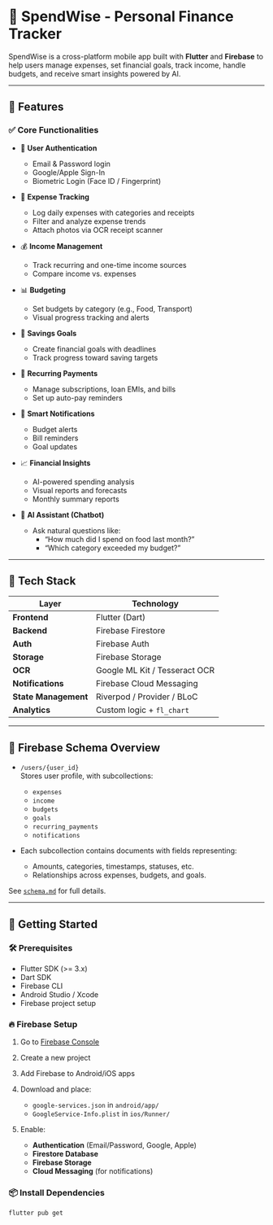 # 💸 SpendWise - Personal Finance Tracker

SpendWise is a cross-platform mobile app built with **Flutter** and **Firebase** to help users manage expenses, set financial goals, track income, handle budgets, and receive smart insights powered by AI.

---

## 📱 Features

### ✅ Core Functionalities

- 🔐 **User Authentication**
  - Email & Password login
  - Google/Apple Sign-In
  - Biometric Login (Face ID / Fingerprint)

- 💸 **Expense Tracking**
  - Log daily expenses with categories and receipts
  - Filter and analyze expense trends
  - Attach photos via OCR receipt scanner

- 💰 **Income Management**
  - Track recurring and one-time income sources
  - Compare income vs. expenses

- 📊 **Budgeting**
  - Set budgets by category (e.g., Food, Transport)
  - Visual progress tracking and alerts

- 🎯 **Savings Goals**
  - Create financial goals with deadlines
  - Track progress toward saving targets

- 🔁 **Recurring Payments**
  - Manage subscriptions, loan EMIs, and bills
  - Set up auto-pay reminders

- 🔔 **Smart Notifications**
  - Budget alerts
  - Bill reminders
  - Goal updates

- 📈 **Financial Insights**
  - AI-powered spending analysis
  - Visual reports and forecasts
  - Monthly summary reports

- 💬 **AI Assistant (Chatbot)**
  - Ask natural questions like:
    - “How much did I spend on food last month?”
    - “Which category exceeded my budget?”

---

## 🔧 Tech Stack

| Layer         | Technology          |
|---------------|---------------------|
| **Frontend**  | Flutter (Dart)      |
| **Backend**   | Firebase Firestore  |
| **Auth**      | Firebase Auth       |
| **Storage**   | Firebase Storage    |
| **OCR**       | Google ML Kit / Tesseract OCR |
| **Notifications** | Firebase Cloud Messaging |
| **State Management** | Riverpod / Provider / BLoC |
| **Analytics** | Custom logic + `fl_chart` |

---

## 🧱 Firebase Schema Overview

- `/users/{user_id}`  
  Stores user profile, with subcollections:
  - `expenses`
  - `income`
  - `budgets`
  - `goals`
  - `recurring_payments`
  - `notifications`

- Each subcollection contains documents with fields representing:
  - Amounts, categories, timestamps, statuses, etc.
  - Relationships across expenses, budgets, and goals.

See [`schema.md`](./schema.md) for full details.

---

## 🚀 Getting Started

### 🛠 Prerequisites

- Flutter SDK (>= 3.x)
- Dart SDK
- Firebase CLI
- Android Studio / Xcode
- Firebase project setup

### 🔥 Firebase Setup

1. Go to [Firebase Console](https://console.firebase.google.com/)
2. Create a new project
3. Add Firebase to Android/iOS apps
4. Download and place:
   - `google-services.json` in `android/app/`
   - `GoogleService-Info.plist` in `ios/Runner/`

5. Enable:
   - **Authentication** (Email/Password, Google, Apple)
   - **Firestore Database**
   - **Firebase Storage**
   - **Cloud Messaging** (for notifications)

### 📦 Install Dependencies

```bash
flutter pub get
